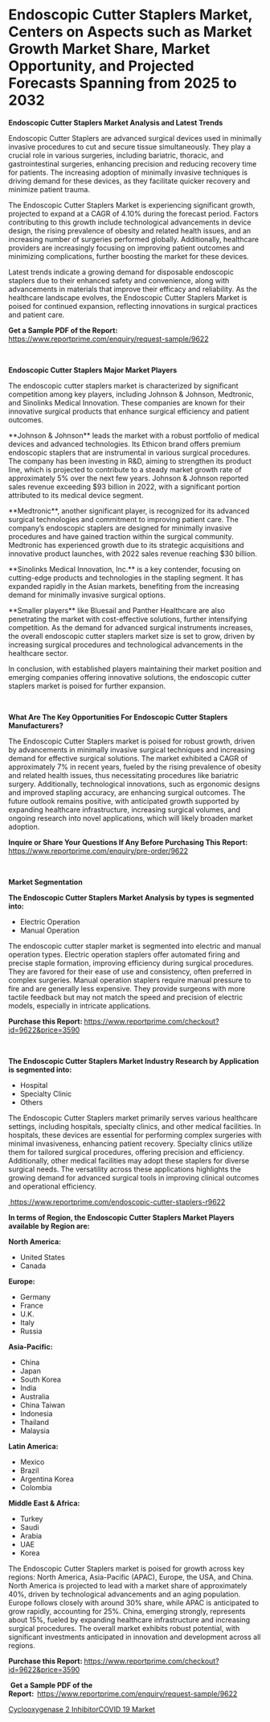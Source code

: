 <p><h1>Endoscopic Cutter Staplers Market, Centers on Aspects such as Market Growth Market Share, Market Opportunity, and Projected Forecasts Spanning from 2025 to 2032</h1></p><p><strong>Endoscopic Cutter Staplers Market Analysis and Latest Trends</strong></p>
<p><p>Endoscopic Cutter Staplers are advanced surgical devices used in minimally invasive procedures to cut and secure tissue simultaneously. They play a crucial role in various surgeries, including bariatric, thoracic, and gastrointestinal surgeries, enhancing precision and reducing recovery time for patients. The increasing adoption of minimally invasive techniques is driving demand for these devices, as they facilitate quicker recovery and minimize patient trauma.</p><p>The Endoscopic Cutter Staplers Market is experiencing significant growth, projected to expand at a CAGR of 4.10% during the forecast period. Factors contributing to this growth include technological advancements in device design, the rising prevalence of obesity and related health issues, and an increasing number of surgeries performed globally. Additionally, healthcare providers are increasingly focusing on improving patient outcomes and minimizing complications, further boosting the market for these devices.</p><p>Latest trends indicate a growing demand for disposable endoscopic staplers due to their enhanced safety and convenience, along with advancements in materials that improve their efficacy and reliability. As the healthcare landscape evolves, the Endoscopic Cutter Staplers Market is poised for continued expansion, reflecting innovations in surgical practices and patient care.</p></p>
<p><strong>Get a Sample PDF of the Report:&nbsp;</strong> <a href="https://www.reportprime.com/enquiry/request-sample/9622?utm_campaign=2210&utm_medium=2&utm_source=Github&utm_content=ia&utm_term=20032025&utm_id=endoscopic-cutter-staplers">https://www.reportprime.com/enquiry/request-sample/9622</a></p>
<p>&nbsp;</p>
<p><strong>Endoscopic Cutter Staplers Major Market Players</strong></p>
<p><p>The endoscopic cutter staplers market is characterized by significant competition among key players, including Johnson & Johnson, Medtronic, and Sinolinks Medical Innovation. These companies are known for their innovative surgical products that enhance surgical efficiency and patient outcomes.</p><p>**Johnson & Johnson** leads the market with a robust portfolio of medical devices and advanced technologies. Its Ethicon brand offers premium endoscopic staplers that are instrumental in various surgical procedures. The company has been investing in R&D, aiming to strengthen its product line, which is projected to contribute to a steady market growth rate of approximately 5% over the next few years. Johnson & Johnson reported sales revenue exceeding $93 billion in 2022, with a significant portion attributed to its medical device segment.</p><p>**Medtronic**, another significant player, is recognized for its advanced surgical technologies and commitment to improving patient care. The company’s endoscopic staplers are designed for minimally invasive procedures and have gained traction within the surgical community. Medtronic has experienced growth due to its strategic acquisitions and innovative product launches, with 2022 sales revenue reaching $30 billion.</p><p>**Sinolinks Medical Innovation, Inc.** is a key contender, focusing on cutting-edge products and technologies in the stapling segment. It has expanded rapidly in the Asian markets, benefiting from the increasing demand for minimally invasive surgical options. </p><p>**Smaller players** like Bluesail and Panther Healthcare are also penetrating the market with cost-effective solutions, further intensifying competition. As the demand for advanced surgical instruments increases, the overall endoscopic cutter staplers market size is set to grow, driven by increasing surgical procedures and technological advancements in the healthcare sector.</p><p>In conclusion, with established players maintaining their market position and emerging companies offering innovative solutions, the endoscopic cutter staplers market is poised for further expansion.</p></p>
<p>&nbsp;</p>
<p><strong>What Are The Key Opportunities For Endoscopic Cutter Staplers Manufacturers?</strong></p>
<p><p>The Endoscopic Cutter Staplers market is poised for robust growth, driven by advancements in minimally invasive surgical techniques and increasing demand for effective surgical solutions. The market exhibited a CAGR of approximately 7% in recent years, fueled by the rising prevalence of obesity and related health issues, thus necessitating procedures like bariatric surgery. Additionally, technological innovations, such as ergonomic designs and improved stapling accuracy, are enhancing surgical outcomes. The future outlook remains positive, with anticipated growth supported by expanding healthcare infrastructure, increasing surgical volumes, and ongoing research into novel applications, which will likely broaden market adoption.</p></p>
<p><strong>Inquire or Share Your Questions If Any Before Purchasing This Report:</strong> <a href="https://www.reportprime.com/enquiry/pre-order/9622?utm_campaign=2210&utm_medium=2&utm_source=Github&utm_content=ia&utm_term=20032025&utm_id=endoscopic-cutter-staplers">https://www.reportprime.com/enquiry/pre-order/9622</a></p>
<p>&nbsp;</p>
<p><strong>Market Segmentation</strong></p>
<p><strong>The Endoscopic Cutter Staplers Market Analysis by types is segmented into:</strong></p>
<p><ul><li>Electric Operation</li><li>Manual Operation</li></ul></p>
<p><p>The endoscopic cutter stapler market is segmented into electric and manual operation types. Electric operation staplers offer automated firing and precise staple formation, improving efficiency during surgical procedures. They are favored for their ease of use and consistency, often preferred in complex surgeries. Manual operation staplers require manual pressure to fire and are generally less expensive. They provide surgeons with more tactile feedback but may not match the speed and precision of electric models, especially in intricate applications.</p></p>
<p><strong>Purchase this Report:&nbsp;</strong><a href="https://www.reportprime.com/checkout?id=9622&price=3590&utm_campaign=2210&utm_medium=2&utm_source=Github&utm_content=ia&utm_term=20032025&utm_id=endoscopic-cutter-staplers">https://www.reportprime.com/checkout?id=9622&price=3590</a></p>
<p>&nbsp;</p>
<p><strong>The Endoscopic Cutter Staplers Market Industry Research by Application is segmented into:</strong></p>
<p><ul><li>Hospital</li><li>Specialty Clinic</li><li>Others</li></ul></p>
<p><p>The Endoscopic Cutter Staplers market primarily serves various healthcare settings, including hospitals, specialty clinics, and other medical facilities. In hospitals, these devices are essential for performing complex surgeries with minimal invasiveness, enhancing patient recovery. Specialty clinics utilize them for tailored surgical procedures, offering precision and efficiency. Additionally, other medical facilities may adopt these staplers for diverse surgical needs. The versatility across these applications highlights the growing demand for advanced surgical tools in improving clinical outcomes and operational efficiency.</p></p>
<p><a href="https://www.reportprime.com/endoscopic-cutter-staplers-r9622?utm_campaign=2210&utm_medium=2&utm_source=Github&utm_content=ia&utm_term=20032025&utm_id=endoscopic-cutter-staplers">&nbsp;https://www.reportprime.com/endoscopic-cutter-staplers-r9622</a></p>
<p><strong>In terms of Region, the Endoscopic Cutter Staplers Market Players available by Region are:</strong></p>
<p>
    <p> <strong> North America: </strong>
        <ul>
            <li>United States</li>
            <li>Canada</li>
        </ul>
        </p> 
    <p> <strong> Europe: </strong>
        <ul>
            <li>Germany</li>
            <li>France</li>
            <li>U.K.</li>
            <li>Italy</li>
            <li>Russia</li>
        </ul>
        </p> 
    <p> <strong> Asia-Pacific: </strong>
        <ul>
            <li>China</li>
            <li>Japan</li>
            <li>South Korea</li>
            <li>India</li>
            <li>Australia</li>
            <li>China Taiwan</li>
            <li>Indonesia</li>
            <li>Thailand</li>
            <li>Malaysia</li>
        </ul>
        </p> 
    <p> <strong> Latin America: </strong>
        <ul>
            <li>Mexico</li>
            <li>Brazil</li>
            <li>Argentina Korea</li>
            <li>Colombia</li>
        </ul>
        </p> 
    <p> <strong> Middle East & Africa: </strong>
        <ul>
            <li>Turkey</li>
            <li>Saudi</li>
            <li>Arabia</li>
            <li>UAE</li>
            <li>Korea</li>
        </ul>
    </p>
    </p>
<p><p>The Endoscopic Cutter Staplers market is poised for growth across key regions: North America, Asia-Pacific (APAC), Europe, the USA, and China. North America is projected to lead with a market share of approximately 40%, driven by technological advancements and an aging population. Europe follows closely with around 30% share, while APAC is anticipated to grow rapidly, accounting for 25%. China, emerging strongly, represents about 15%, fueled by expanding healthcare infrastructure and increasing surgical procedures. The overall market exhibits robust potential, with significant investments anticipated in innovation and development across all regions.</p></p>
<p><strong>Purchase this Report: </strong><a href="https://www.reportprime.com/checkout?id=9622&price=3590&utm_campaign=2210&utm_medium=2&utm_source=Github&utm_content=ia&utm_term=20032025&utm_id=endoscopic-cutter-staplers">https://www.reportprime.com/checkout?id=9622&price=3590</a></p>
<p>&nbsp;<strong>Get a Sample PDF of the Report:&nbsp;&nbsp;</strong><a href="https://www.reportprime.com/enquiry/request-sample/9622?utm_campaign=2210&utm_medium=2&utm_source=Github&utm_content=ia&utm_term=20032025&utm_id=endoscopic-cutter-staplers">https://www.reportprime.com/enquiry/request-sample/9622</a></p>
<p><strong></strong></p>
<p><p><a href="https://github.com/NarcisoFerry/Market-Research-Report-List-1/blob/main/cyclooxygenase-2-inhibitorcovid-19-market.md?utm_campaign=2210&utm_medium=2&utm_source=Github&utm_content=ia&utm_term=20032025&utm_id=endoscopic-cutter-staplers">Cyclooxygenase 2 InhibitorCOVID 19 Market</a></p></p>